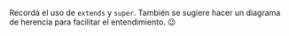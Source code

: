 Recordá el uso de `extends` y `super`. También se sugiere hacer un diagrama de herencia para facilitar el entendimiento. :wink: